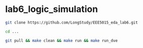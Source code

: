# lab6_logic_simulation

```bash
git clone https://github.com/LongStudy/EEE5015_eda_lab6.git

cd ...

git pull && make clean && make run && make run_dve

```